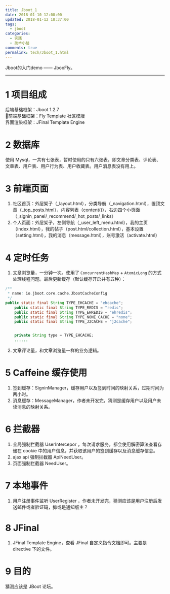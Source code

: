 ```yaml
---
title: Jboot_1
date: 2018-01-10 12:00:00
updated: 2018-01-12 18:37:00
tags:
  - jboot
categories: 
  - 实践
  - 技术小结
comments: true
permalink: tech/Jboot_1.html    
---
```


Jboot的入门demo —— JbooFly。

<!--more-->

---

# 1 项目组成

后端基础框架：Jboot 1.2.7  
前端基础框架：Fly Template 社区模版  
界面渲染框架：JFinal Template Engine

# 2 数据库

使用 Mysql，一共有七张表，暂时使用的只有六张表，即文章分类表、评论表、文章表、用户表、用户行为表、用户收藏表。用户消息表没有用上。

# 3 前端页面

 1. 社区首页：外层架子（_layout.html），分类导航（_navigation.html），置顶文章（_top_posts.html），内容列表（content()），右边四个小页面（_signin_panel/_recommend/_hot_posts/_links）
2. 个人页面：外层架子，左侧导航（_user_left_menu.html），我的主页（index.html），我的帖子（post.html/collection.html），基本设置（setting.html），我的消息（message.html），账号激活（activate.html）

# 4 定时任务

1. 文章浏览量，一分钟一次。使用了 `ConcurrentHashMap` + `AtomicLong` 的方式处理线程问题。最后更新缓存（默认缓存开启并有五种）：  
```java
/**
 * name: io.jboot.core.cache.JbootCacheConfig
 */
public static final String TYPE_EHCACHE = "ehcache";
    public static final String TYPE_REDIS = "redis";
    public static final String TYPE_EHREDIS = "ehredis";
    public static final String TYPE_NONE_CACHE = "none";
    public static final String TYPE_J2CACHE = "j2cache";


    private String type = TYPE_EHCACHE;
    ......
```
2. 文章评论量，和文章浏览量一样的业务逻辑。

# 5 Caffeine 缓存使用

1. 签到缓存：SigninManager，缓存用户以及签到时间的映射关系，过期时间为两小时。
2. 消息缓存：MessageManager，作者未开发完，猜测是缓存用户以及用户未读消息的映射关系。

# 6 拦截器

1. 全局强制拦截器 UserIntercepor ，每次请求服务，都会使用解密算法查看存储在 cookie 中的用户信息，并获取该用户的签到缓存以及消息缓存信息。
2. ajax api 强制拦截器 ApiNeedUser。
3. 页面强制拦截器 NeedUser。

# 7 本地事件

1. 用户注册事件监听 UserRegister ，作者未开发完，猜测应该是用户注册后发送邮件或者验证码，抑或是通知版主？

# 8 JFinal 

1. JFinal Template Engine，查看 JFinal 自定义指令文档即可。主要是 directive 下的文件。

# 9 目的

猜测应该是 JBoot 论坛。

